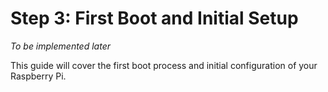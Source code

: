 # Step 3: First Boot and Initial Setup

*To be implemented later*

This guide will cover the first boot process and initial configuration of your Raspberry Pi.
